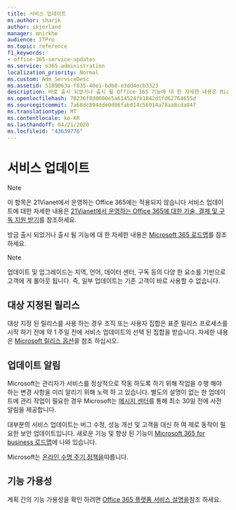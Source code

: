 ```yaml
---
title: 서비스 업데이트
ms.author: sharik
author: skjerland
manager: mnirkhe
audience: ITPro
ms.topic: reference
f1_keywords:
- office-365-service-updates
ms.service: o365-administration
localization_priority: Normal
ms.custom: Adm_ServiceDesc
ms.assetid: 5189063a-f835-40e1-bdb8-e3dd4ecb3323
description: 바로 출시 되었거나 출시 될 Office 365 기능에 대 한 자세한 내용은 Microsoft 365 로드맵를 참조 하세요.
ms.openlocfilehash: 70236f8d0600e5a614524fb1842d1fd62764655d
ms.sourcegitcommit: 7a68dc894dde0d06fab014c56914a78aa8cda847
ms.translationtype: MT
ms.contentlocale: ko-KR
ms.lasthandoff: 04/21/2020
ms.locfileid: "43639776"
---
```

# <a name="service-updates"></a>서비스 업데이트

> [!NOTE]
> 이 항목은 21Vianet에서 운영하는 Office 365에는 적용되지 않습니다 서비스 업데이트에 대한 자세한 내용은 [21Vianet에서 운영하는 Office 365에 대한 기술, 결제 및 구독 지원 받기](https://go.microsoft.com/fwlink/?LinkID=733350&amp;clcid=0x409)를 참조하세요. 
  
방금 출시 되었거나 출시 될 기능에 대 한 자세한 내용은 [Microsoft 365 로드맵](https://go.microsoft.com/fwlink/?LinkId=509914)를 참조 하세요.
  
> [!NOTE]
> 업데이트 및 업그레이드는 지역, 언어, 데이터 센터, 구독 등의 다양 한 요소를 기반으로 고객에 게 롤아웃 됩니다. 즉, 일부 업데이트는 기존 고객이 바로 사용할 수 없습니다. 
  
## <a name="targeted-release"></a>대상 지정된 릴리스

대상 지정 된 릴리스를 사용 하는 경우 조직 또는 사용자 집합은 표준 릴리스 프로세스를 시작 하기 전에 약 1 주일 전에 서비스 업데이트의 선택 된 집합을 받습니다. 자세한 내용은 [Microsoft 릴리스 옵션](https://docs.microsoft.com/office365/admin/manage/release-options-in-office-365?view=o365-worldwide)을 참조 하십시오. 
  
## <a name="update-notifications"></a>업데이트 알림

Microsoft는 관리자가 서비스를 정상적으로 작동 하도록 하기 위해 작업을 수행 해야 하는 변경 사항을 미리 알리기 위해 노력 하 고 있습니다. 별도의 설명이 없는 한 업데이트에 관리 작업이 필요한 경우 Microsoft는 [메시지 센터](https://docs.microsoft.com/office365/admin/manage/message-center?view=o365-worldwide)를 통해 최소 30일 전에 사전 알림을 제공합니다. 
  
대부분의 서비스 업데이트는 버그 수정, 성능 개선 및 고객을 대신 하 여 제로 동작이 필요한 보안 업데이트입니다. 새로운 기능 및 향상 된 기능이 [Microsoft 365 for business 로드맵](https://roadmap.office.com/)에 나와 있습니다.
  
Microsoft는 [온라인 수명 주기 정책을](https://support.microsoft.com/lifecycle#gp/osslpolicy)따릅니다.
  
## <a name="feature-availability"></a>기능 가용성

계획 간의 기능 가용성을 확인 하려면 [Office 365 플랫폼 서비스 설명을](office-365-platform-service-description.md)참조 하세요.
  

